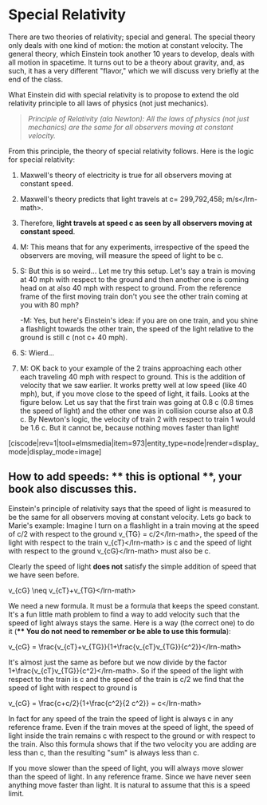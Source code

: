 # Special Relativity

There are two theories of relativity; special and general. The special theory only deals with one kind of motion: the motion at constant velocity. The general theory, which Einstein took another 10 years to develop, deals with all motion in spacetime. It turns out to be a theory about gravity, and, as such, it has a very different "flavor," which we will discuss very briefly at the end of the class.

What Einstein did with special relativity is to propose to extend the old relativity principle to all laws of physics \(not just mechanics\).

> _Principle of Relativity \(ala Newton\): All the laws of physics \(not just mechanics\) are the same for all observers moving at constant velocity._

From this principle, the theory of special relativity follows. Here is the logic for special relativity:

1. Maxwell's theory of electricity is true for all observers moving at constant speed.
2. Maxwell's theory predicts that light travels at  c= 299,792,458\; m/s&lt;/lrn-math&gt;.
3. Therefore, **light travels at speed c as seen by all observers moving at constant speed**.
4. M: This means that for any experiments, irrespective of the speed the observers are moving, will measure the speed of light to be c.
5. S: But this is so weird... Let me try this setup. Let's say a train is moving at 40 mph with respect to the ground and then another one is coming head on at also 40 mph with respect to ground. From the reference frame of the first moving train don't you see the other train coming at you with 80 mph?

   -M: Yes, but here's Einstein's idea: if you are on one train, and you shine a flashlight towards the other train, the speed of the light relative to the ground is still c \(not c+ 40 mph\).

6. S: Wierd...
7. M: OK back to your example of the 2 trains approaching each other each traveling 40 mph with respect to ground. This is the addition of velocity that we saw earlier. It works pretty well at low speed \(like 40 mph\), but, if you move close to the speed of light, it fails. Looks at the figure below. Let us say that the first train was going at 0.8 c \(0.8 times the speed of light\) and the other one was in collision course also at 0.8 c. By Newton's logic, the velocity of train 2 with respect to train 1 would be 1.6 c. But it cannot be, because nothing moves faster than light!

\[ciscode\|rev=1\|tool=elmsmedia\|item=973\|entity\_type=node\|render=display\_mode\|display\_mode=image\]

## How to add  speeds: \*\* this is optional \*\*, your book also discusses this.

Einstein's principle of relativity says that the speed of light is measured to be the same for all observers moving at constant velocity. Lets go back to Marie's example: Imagine I turn on a flashlight in a train moving at the speed of c/2 with respect to the ground v_{TG} = c/2&lt;/lrn-math&gt;, the speed of the light with respect to the train v_{cT}&lt;/lrn-math&gt; is c and the speed of light with respect to the ground v\_{cG}&lt;/lrn-math&gt; must also be c.

Clearly the speed of light **does not** satisfy the simple addition of speed that we have seen before.

 v_{cG} \neq v_{cT}+v\_{TG}&lt;/lrn-math&gt;

We need a new formula. It must be a formula that keeps the speed constant. It's a fun little math problem to find a way to add velocity such that the speed of light always stays the same. Here is a way \(the correct one\) to do it \(**\*\* You do not need to remember or be able to use this formula**\):

 v_{cG} = \frac{v_{cT}+v_{TG}}{1+\frac{v_{cT}v\_{TG}}{c^2}}&lt;/lrn-math&gt;

It's almost just the same as before but we now divide by the factor 1+\frac{v_{cT}v_{TG}}{c^2}&lt;/lrn-math&gt;. So if the speed of the light with respect to the train is c and the speed of the train is c/2 we find that the speed of light with respect to ground is

 v\_{cG} = \frac{c+c/2}{1+\frac{c^2}{2 c^2}} = c&lt;/lrn-math&gt;

In fact for any speed of the train the speed of light is always c in any reference frame. Even if the train moves at the speed of light, the speed of light inside the train remains c with respect to the ground or with respect to the train. Also this formula shows that if the two velocity you are adding are less than c, than the resulting "sum" is always less than c.

If you move slower than the speed of light, you will always move slower than the speed of light. In any reference frame. Since we have never seen anything move faster than light. It is natural to assume that this is a speed limit.

